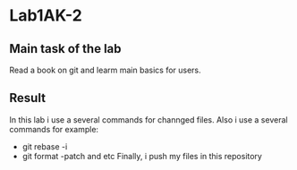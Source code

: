 # Lab1AK-2
## Main task of the lab
Read a book on git and learm main basics for users.
## Result 
In this lab i use a several commands for channged files. Also i use a several commands for example:
* git rebase -i
* git format -patch and etc
Finally, i push my files in this repository
